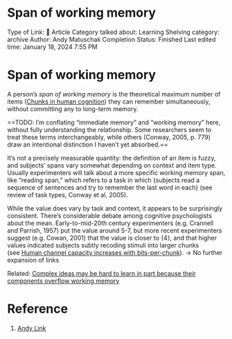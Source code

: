 # Span of working memory

Type of Link: 📝 Article
Category talked about: Learning
Shelving category: archive
Author: Andy Matuschak
Completion Status: Finished
Last edited time: January 18, 2024 7:55 PM

# **Span of working memory**

A person’s *span of working memory* is the theoretical maximum number of items ([Chunks in human cognition](Chunks%20in%20human%20cognition.md)) they can remember simultaneously, without committing any to long-term memory.

==TODO: I’m conflating “immediate memory” and “working memory” here, without fully understanding the relationship. Some researchers seem to treat these terms interchangeably, while others (Conway, 2005, p. 779) draw an intentional distinction I haven’t yet absorbed.==

It’s not a precisely measurable quantity: the definition of an item is fuzzy, and subjects’ spans vary somewhat depending on context and item type. Usually experimenters will talk about a more specific working memory span, like “reading span,” which refers to a task in which {subjects read a sequence of sentences and try to remember the last word in each} (see review of task types, Conway et al, 2005).

While the value does vary by task and context, it appears to be surprisingly consistent. There’s considerable debate among cognitive psychologists about the mean. Early-to-mid-20th century experimenters (e.g. Crannell and Parrish, 1957) put the value around 5-7, but more recent experimenters suggest (e.g. Cowan, 2001) that the value is closer to {4}, and that higher values indicated subjects subtly recoding stimuli into larger chunks (see [Human channel capacity increases with bits-per-chunk](https://notes.andymatuschak.org/zRTbHLYsFnL2hThAZL6tVqD)). → No further expansion of links

Related: [Complex ideas may be hard to learn in part because their components overflow working memory](Complex%20ideas%20may%20be%20hard%20to%20learn%20in%20part%20because%20their%20components%20overflow%20working%20memory.md)

# Reference

1. [Andy Link](https://notes.andymatuschak.org/About_these_notes?stackedNotes=z5E5QawiXCMbtNtupvxeoEX&stackedNotes=zKGjQtsTKgscAoq271ZzKqw&stackedNotes=zTn3g4wTm1hbkNFUvLLjpev&stackedNotes=zR6RRbCfY5rFkiimFnaJZKB&stackedNotes=z4EXkuLjdBrBZe7PVAGXc5a&stackedNotes=zNUaiGAXp21eorsER1Jm9yU&stackedNotes=zDh1yhNFQNxDEre12B4zd8k&stackedNotes=zLhoRUyjKU665EY16u4XXJy&stackedNotes=z2hQEhqWkdRLL9JUwfawZZx&stackedNotes=z8ccRLda8BqJafNxjQBpzis&stackedNotes=zES5WRczfGgXptmM9tSCwvy&stackedNotes=zMybAxZcdkJHKSATuSZbEhz&stackedNotes=zUR6RM21Sa88cFDfC47svVv&stackedNotes=z26C6ing3sqiZMHRVFuT6xn&stackedNotes=zTpJdbe6ub7uhBFLuHkFsrT&stackedNotes=zWoEKdbmtbSgAp1tZjU4usY&stackedNotes=zD8D8PPRBDEFk3JeM2vaWrn&stackedNotes=zXxUPAFZBthh97wAKBEj7Tq&stackedNotes=zAhASsrt9VhRDzh25hsLsyD&stackedNotes=z3zo16mx2Dp3PB4J1ty1DGy)